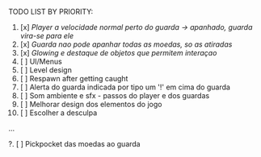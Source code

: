TODO LIST BY PRIORITY:

1.  [x] *Player a velocidade normal perto do guarda -> apanhado, guarda vira-se para ele*
2.  [x] *Guarda nao pode apanhar todas as moedas, so as atiradas* 
3.  [x] *Glowing e destaque de objetos que permitem interaçao*
4.  [ ] UI/Menus
5.  [ ] Level design
6.  [ ] Respawn after getting caught
7.  [ ] Alerta do guarda indicada por tipo um '!' em cima do guarda
8.  [ ] Som ambiente e sfx  - passos do player e dos guardas
9.  [ ] Melhorar design dos elementos do jogo
10. [ ] Escolher a desculpa


...


?. [ ] Pickpocket das moedas ao guarda
